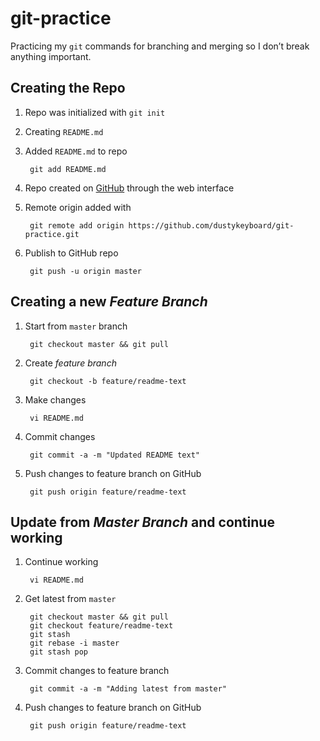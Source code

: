 # git-practice

Practicing my `git` commands for branching and merging so I don’t break anything important.

## Creating the Repo

1. Repo was initialized with `git init`
2. Creating `README.md`
3. Added `README.md` to repo

        git add README.md

4. Repo created on [GitHub](https://github.com) through the web interface
5. Remote origin added with

        git remote add origin https://github.com/dustykeyboard/git-practice.git

6. Publish to GitHub repo

        git push -u origin master

## Creating a new *Feature Branch*

1. Start from `master` branch

        git checkout master && git pull

2. Create *feature branch*

        git checkout -b feature/readme-text

3. Make changes

        vi README.md

4. Commit changes

        git commit -a -m "Updated README text"

5. Push changes to feature branch on GitHub

        git push origin feature/readme-text

## Update from *Master Branch* and continue working

1. Continue working

        vi README.md

2. Get latest from `master`

        git checkout master && git pull
        git checkout feature/readme-text
        git stash
        git rebase -i master
        git stash pop

3. Commit changes to feature branch

        git commit -a -m "Adding latest from master"

4. Push changes to feature branch on GitHub

        git push origin feature/readme-text
